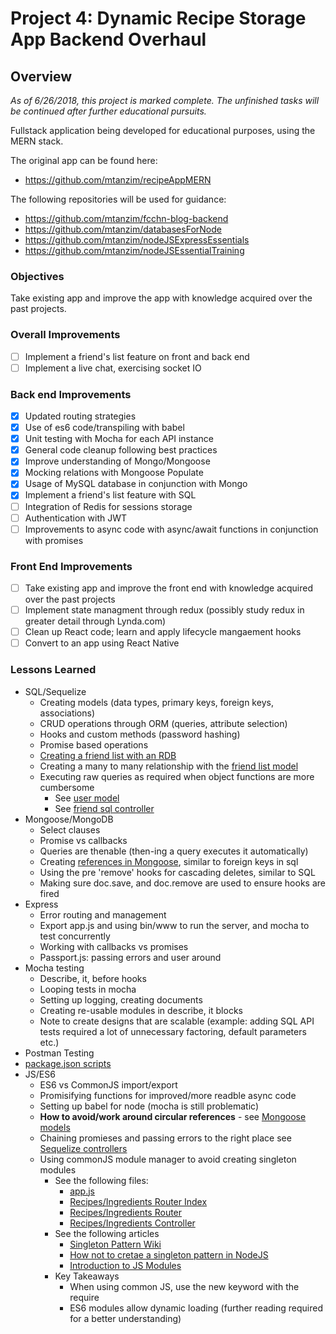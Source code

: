 # Project 4: Dynamic Recipe Storage App Backend Overhaul

## Overview

*As of 6/26/2018, this project is marked complete. The unfinished tasks will be continued after further educational pursuits.*

Fullstack application being developed for educational purposes, using the MERN stack.

The original app can be found here:

- <https://github.com/mtanzim/recipeAppMERN>

The following repositories will be used for guidance:

- <https://github.com/mtanzim/fcchn-blog-backend>
- <https://github.com/mtanzim/databasesForNode>
- <https://github.com/mtanzim/nodeJSExpressEssentials>
- <https://github.com/mtanzim/nodeJSEssentialTraining>

### Objectives

Take existing app and improve the app with knowledge acquired over the past projects.

### Overall Improvements

- [ ] Implement a friend's list feature on front and back end
- [ ] Implement a live chat, exercising socket IO

### Back end Improvements

- [x] Updated routing strategies
- [x] Use of es6 code/transpiling with babel
- [x] Unit testing with Mocha for each API instance
- [x] General code cleanup following best practices
- [x] Improve understanding of Mongo/Mongoose
- [x] Mocking relations with Mongoose Populate
- [x] Usage of MySQL database in conjunction with Mongo
- [x] Implement a friend's list feature with SQL
- [ ] Integration of Redis for sessions storage
- [ ] Authentication with JWT
- [ ] Improvements to async code with async/await functions in conjunction with promises

### Front End Improvements

- [ ] Take existing app and improve the front end with knowledge acquired over the past projects
- [ ] Implement state managment through redux (possibly study redux in greater detail through Lynda.com)
- [ ] Clean up React code; learn and apply lifecycle mangaement hooks
- [ ] Convert to an app using React Native

### Lessons Learned

- SQL/Sequelize
  - Creating models (data types, primary keys, foreign keys, associations)
  - CRUD operations through ORM (queries, attribute selection)
  - Hooks and custom methods (password hashing)
  - Promise based operations
  - [Creating a friend list with an RDB](https://stackoverflow.com/questions/3058281/buddy-list-relational-database-table-design)
  - Creating a many to many relationship with the [friend list model](./app/models/sequelize/friends.js)
  - Executing raw queries as required when object functions are more cumbersome
    - See [user model](./app/models/sequelize/users.js)
    - See [friend sql controller](./app/controllers/sequelize/friends.controller.js)
- Mongoose/MongoDB
  - Select clauses
  - Promise vs callbacks
  - Queries are thenable (then-ing a query executes it automatically)
  - Creating [references in Mongoose](http://mongoosejs.com/docs/populate.html), similar to foreign keys in sql
  - Using the pre 'remove' hooks for cascading deletes, similar to SQL
  - Making sure doc.save, and doc.remove are used to ensure hooks are fired
- Express
  - Error routing and management
  - Export app.js and using bin/www to run the server, and mocha to test concurrently
  - Working with callbacks vs promises
  - Passport.js: passing errors and user around
- Mocha testing
  - Describe, it, before hooks
  - Looping tests in mocha
  - Setting up logging, creating documents
  - Creating re-usable modules in describe, it blocks
  - Note to create designs that are scalable (example: adding SQL API tests required a lot of unnecessary factoring, default parameters etc.)
- Postman Testing
- [package.json scripts](./package.json)
- JS/ES6
  - ES6 vs CommonJS import/export
  - Promisifying functions for improved/more readble async code
  - Setting up babel for node (mocha is still problematic)
  - **How to avoid/work around circular references** - see [Mongoose models](./app/models/mongoose/)
  - Chaining promieses and passing errors to the right place see [Sequelize controllers](./app/controllers/sequelize/)
  - Using commonJS module manager to avoid creating singleton modules
    - See the following files:
      - [app.js](./app.js)
      - [Recipes/Ingredients Router Index](./app/routes/index.js)
      - [Recipes/Ingredients Router](./app/routes/sequelize/recipes.ingredients.routes.js)
      - [Recipes/Ingredients Controller](./app/controllers/sequelize/recipes.ingredients.controller.js)
    - See the following articles
      - [Singleton Pattern Wiki](https://en.wikipedia.org/wiki/Singleton_pattern)
      - [How not to cretae a singleton pattern in NodeJS](https://medium.com/@iaincollins/how-not-to-create-a-singleton-in-node-js-bd7fde5361f5)
      - [Introduction to JS Modules](https://medium.freecodecamp.org/javascript-modules-a-beginner-s-guide-783f7d7a5fcc)
    - Key Takeaways
      - When using common JS, use the new keyword with the require
      - ES6 modules allow dynamic loading (further reading required for a better understanding)